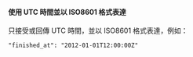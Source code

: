 #### 使用 UTC 時間並以 ISO8601 格式表達

只接受或回傳 UTC 時間，並以 ISO8601 格式表達，例如：

```
"finished_at": "2012-01-01T12:00:00Z"
```
